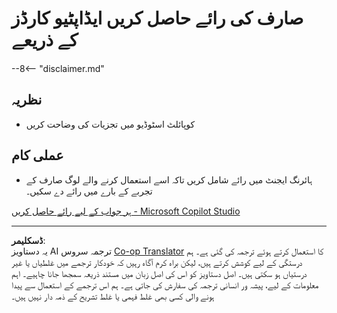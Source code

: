 <!--
CO_OP_TRANSLATOR_METADATA:
{
  "original_hash": "729a62989ca37495e9c42888d3933137",
  "translation_date": "2025-10-22T19:03:58+00:00",
  "source_file": "docs/operative-preview/11-obtain-user-feedback/README.md",
  "language_code": "ur"
}
-->
# صارف کی رائے حاصل کریں ایڈاپٹیو کارڈز کے ذریعے

--8<-- "disclaimer.md"

## نظریہ

- کوپائلٹ اسٹوڈیو میں تجزیات کی وضاحت کریں

## عملی کام

- ہائرنگ ایجنٹ میں رائے شامل کریں تاکہ اسے استعمال کرنے والے لوگ صارف کے تجربے کے بارے میں رائے دے سکیں۔

[ہر جواب کے لیے رائے حاصل کریں - Microsoft Copilot Studio](https://learn.microsoft.com/microsoft-copilot-studio/guidance/adaptive-card-add-feedback-for-every-response)

---

**ڈسکلیمر**:  
یہ دستاویز AI ترجمہ سروس [Co-op Translator](https://github.com/Azure/co-op-translator) کا استعمال کرتے ہوئے ترجمہ کی گئی ہے۔ ہم درستگی کے لیے کوشش کرتے ہیں، لیکن براہ کرم آگاہ رہیں کہ خودکار ترجمے میں غلطیاں یا غیر درستیاں ہو سکتی ہیں۔ اصل دستاویز کو اس کی اصل زبان میں مستند ذریعہ سمجھا جانا چاہیے۔ اہم معلومات کے لیے، پیشہ ور انسانی ترجمہ کی سفارش کی جاتی ہے۔ ہم اس ترجمے کے استعمال سے پیدا ہونے والی کسی بھی غلط فہمی یا غلط تشریح کے ذمہ دار نہیں ہیں۔